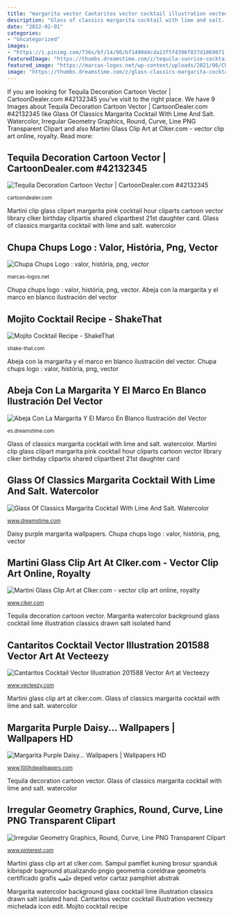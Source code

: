 ```yaml
---
title: "margarita vector Cantaritos vector cocktail illustration vecteezy michelada icon edit"
description: "Glass of classics margarita cocktail with lime and salt. watercolor"
date: "2022-02-01"
categories:
- "Uncategorized"
images:
- "https://i.pinimg.com/736x/bf/14/90/bf1490d4cda13f5f4396f837d1869071.jpg"
featuredImage: "https://thumbs.dreamstime.com/z/tequila-sunrise-cocktail-cherry-orange-decoration-watercolor-hand-drawn-illustration-isolated-white-background-134227246.jpg"
featured_image: "https://marcas-logos.net/wp-content/uploads/2021/06/Chupa-Chups-logo-1140x1140.jpg"
image: "https://thumbs.dreamstime.com/z/glass-classics-margarita-cocktail-lime-salt-watercolor-hand-drawn-illustration-isolated-white-background-glass-134669674.jpg"
---
```


If you are looking for Tequila Decoration Cartoon Vector | CartoonDealer.com #42132345 you've visit to the right place. We have 9 Images about Tequila Decoration Cartoon Vector | CartoonDealer.com #42132345 like Glass Of Classics Margarita Cocktail With Lime And Salt. Watercolor, Irregular Geometry Graphics, Round, Curve, Line PNG Transparent Clipart and also Martini Glass Clip Art at Clker.com - vector clip art online, royalty. Read more:

## Tequila Decoration Cartoon Vector | CartoonDealer.com #42132345

![Tequila Decoration Cartoon Vector | CartoonDealer.com #42132345](https://thumbs.dreamstime.com/z/tequila-sunrise-cocktail-cherry-orange-decoration-watercolor-hand-drawn-illustration-isolated-white-background-134227246.jpg "Cantaritos cocktail vector illustration 201588 vector art at vecteezy")

<small>cartoondealer.com</small>

Martini clip glass clipart margarita pink cocktail hour cliparts cartoon vector library clker birthday clipartix shared clipartbest 21st daughter card. Glass of classics margarita cocktail with lime and salt. watercolor

## Chupa Chups Logo : Valor, História, Png, Vector

![Chupa Chups Logo : valor, história, png, vector](https://marcas-logos.net/wp-content/uploads/2021/06/Chupa-Chups-logo-1140x1140.jpg "Margarita watercolor background glass cocktail lime illustration classics drawn salt isolated hand")

<small>marcas-logos.net</small>

Chupa chups logo : valor, história, png, vector. Abeja con la margarita y el marco en blanco ilustración del vector

## Mojito Cocktail Recipe - ShakeThat

![Mojito Cocktail Recipe - ShakeThat](http://shake-that.com/wp-content/uploads/2015/07/Mojito1.jpg "Martini glass clip art at clker.com")

<small>shake-that.com</small>

Abeja con la margarita y el marco en blanco ilustración del vector. Chupa chups logo : valor, história, png, vector

## Abeja Con La Margarita Y El Marco En Blanco Ilustración Del Vector

![Abeja Con La Margarita Y El Marco En Blanco Ilustración del Vector](https://thumbs.dreamstime.com/z/abeja-con-la-margarita-y-el-marco-en-blanco-25747153.jpg "Margarita purple daisy... wallpapers")

<small>es.dreamstime.com</small>

Glass of classics margarita cocktail with lime and salt. watercolor. Martini clip glass clipart margarita pink cocktail hour cliparts cartoon vector library clker birthday clipartix shared clipartbest 21st daughter card

## Glass Of Classics Margarita Cocktail With Lime And Salt. Watercolor

![Glass Of Classics Margarita Cocktail With Lime And Salt. Watercolor](https://thumbs.dreamstime.com/z/glass-classics-margarita-cocktail-lime-salt-watercolor-hand-drawn-illustration-isolated-white-background-glass-134669674.jpg "Abeja con la margarita y el marco en blanco ilustración del vector")

<small>www.dreamstime.com</small>

Daisy purple margarita wallpapers. Chupa chups logo : valor, história, png, vector

## Martini Glass Clip Art At Clker.com - Vector Clip Art Online, Royalty

![Martini Glass Clip Art at Clker.com - vector clip art online, royalty](https://www.clker.com/cliparts/D/N/L/0/l/o/martini-glass-hi.png "Cantaritos vector cocktail illustration vecteezy michelada icon edit")

<small>www.clker.com</small>

Tequila decoration cartoon vector. Margarita watercolor background glass cocktail lime illustration classics drawn salt isolated hand

## Cantaritos Cocktail Vector Illustration 201588 Vector Art At Vecteezy

![Cantaritos Cocktail Vector Illustration 201588 Vector Art at Vecteezy](https://static.vecteezy.com/system/resources/previews/000/201/588/original/cantaritos-cocktail-vector-illustration.jpg "Margarita watercolor background glass cocktail lime illustration classics drawn salt isolated hand")

<small>www.vecteezy.com</small>

Martini glass clip art at clker.com. Glass of classics margarita cocktail with lime and salt. watercolor

## Margarita Purple Daisy... Wallpapers | Wallpapers HD

![Margarita Purple Daisy... Wallpapers | Wallpapers HD](https://www.100hdwallpapers.com/wallpapers/3840x2400/margarita_purple_daisy-widescreen_wallpapers.jpg "Mojito cocktail recipe")

<small>www.100hdwallpapers.com</small>

Tequila decoration cartoon vector. Glass of classics margarita cocktail with lime and salt. watercolor

## Irregular Geometry Graphics, Round, Curve, Line PNG Transparent Clipart

![Irregular Geometry Graphics, Round, Curve, Line PNG Transparent Clipart](https://i.pinimg.com/736x/bf/14/90/bf1490d4cda13f5f4396f837d1869071.jpg "Abeja con la margarita y el marco en blanco ilustración del vector")

<small>www.pinterest.com</small>

Martini glass clip art at clker.com. Sampul pamflet kuning brosur spanduk kibrispdr baground atualizando pngio geometria coreldraw geometris certificado grafis خلفيه deped vetor cartaz pamphlet abstrak

Margarita watercolor background glass cocktail lime illustration classics drawn salt isolated hand. Cantaritos vector cocktail illustration vecteezy michelada icon edit. Mojito cocktail recipe
